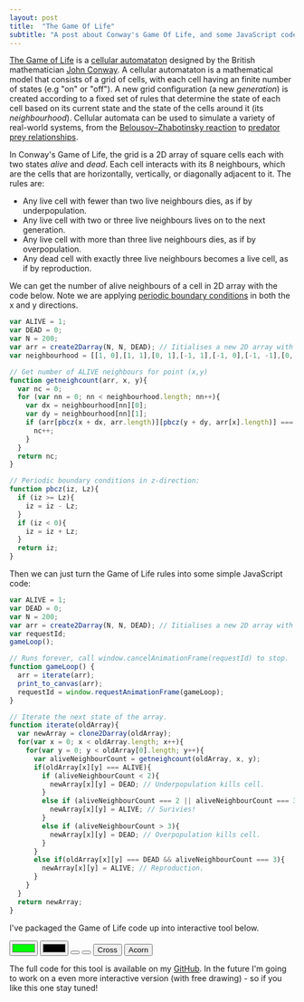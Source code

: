 ```yaml
---
layout: post
title:  "The Game Of Life"
subtitle: "A post about Conway's Game Of Life, and some JavaScript code to simulate it."
---
```


<a class="blue-link" href="https://en.wikipedia.org/wiki/Conway%27s_Game_of_Life">The Game of Life</a> is a <a class="blue-link" href="https://en.wikipedia.org/wiki/Cellular_automaton">cellular automataton</a> designed by the British mathematician <a class="blue-link" href="https://en.wikipedia.org/wiki/John_Horton_Conway">John Conway</a>. A cellular automataton is a mathematical model that consists of a grid of cells, with each cell having an finite number of states (e.g "on" or "off"). A new grid configuration (a new *generation*) is created according to a fixed set of rules that determine the state of each cell based on its current state and the state of the cells around it (its *neighbourhood*). Cellular automata can be used to simulate a variety of real-world systems, from the <a class="blue-link" href="https://en.wikipedia.org/wiki/Belousov%E2%80%93Zhabotinsky_reaction">Belousov–Zhabotinsky reaction</a> to <a class="blue-link" href="https://blogs.msdn.microsoft.com/calvin_hsia/2014/09/30/fish-vs-sharks-predator-prey-simulation/">predator prey relationships</a>.

In Conway's Game of Life, the grid is a 2D array of square cells each with two states *alive* and *dead*. Each cell interacts with its 8 neighbours, which are the cells that are horizontally, vertically, or diagonally adjacent to it. The rules are:

* Any live cell with fewer than two live neighbours dies, as if by underpopulation.
* Any live cell with two or three live neighbours lives on to the next generation.
* Any live cell with more than three live neighbours dies, as if by overpopulation.
* Any dead cell with exactly three live neighbours becomes a live cell, as if by reproduction.

We can get the number of alive neighbours of a cell in 2D array with the code below. Note we are applying <a href="https://en.wikipedia.org/wiki/Periodic_boundary_conditions" class="blue-link">periodic boundary conditions</a> in both the x and y directions.

```javascript
var ALIVE = 1;
var DEAD = 0;
var N = 200;
var arr = create2Darray(N, N, DEAD); // Iitialises a new 2D array with array values set to 0.
var neighbourhood = [[1, 0],[1, 1],[0, 1],[-1, 1],[-1, 0],[-1, -1],[0, -1],[1, -1]];

// Get number of ALIVE neighbours for point (x,y)
function getneighcount(arr, x, y){
  var nc = 0;
  for (var nn = 0; nn < neighbourhood.length; nn++){
    var dx = neighbourhood[nn][0];
    var dy = neighbourhood[nn][1];
    if (arr[pbcz(x + dx, arr.length)][pbcz(y + dy, arr[x].length)] === ALIVE){
      nc++;
    }
  }
  return nc;
}

// Periodic boundary conditions in z-direction:
function pbcz(iz, Lz){
  if (iz >= Lz){
    iz = iz - Lz;
  }
  if (iz < 0){
    iz = iz + Lz;
  }
  return iz;
}
```

Then we can just turn the Game of Life rules into some simple JavaScript code:

```javascript
var ALIVE = 1;
var DEAD = 0;
var N = 200;
var arr = create2Darray(N, N, DEAD); // Iitialises a new 2D array with array values set to 0.
var requestId;
gameLoop();

// Runs forever, call window.cancelAnimationFrame(requestId) to stop.
function gameLoop() {
  arr = iterate(arr);
  print_to_canvas(arr);
  requestId = window.requestAnimationFrame(gameLoop);
}

// Iterate the next state of the array.
function iterate(oldArray){
  var newArray = clone2Darray(oldArray);
  for(var x = 0; x < oldArray.length; x++){
    for(var y = 0; y < oldArray[0].length; y++){
      var aliveNeighbourCount = getneighcount(oldArray, x, y);
      if(oldArray[x][y] === ALIVE){
        if (aliveNeighbourCount < 2){
          newArray[x][y] = DEAD; // Underpopulation kills cell.
        }
        else if (aliveNeighbourCount === 2 || aliveNeighbourCount === 3){
          newArray[x][y] = ALIVE; // Surivies!
        }
        else if (aliveNeighbourCount > 3){
          newArray[x][y] = DEAD; // Overpopulation kills cell.
        }
      }
      else if(oldArray[x][y] === DEAD && aliveNeighbourCount === 3){
        newArray[x][y] = ALIVE; // Reproduction.
      }
    }
  }
  return newArray;
}
```

I've packaged the Game of Life code up into interactive tool below.

<div style="overflow-x: scroll;">
    <canvas id="myCanvas"></canvas>
</div>
<div>
    <input id="color1" type="color" value="#00ff00" class="form-control"/>
    <input id="color2" type="color" value="#000000" class="form-control"/>
    <button aria-label="start" id="start" class="button"><i class="fas fa-play"></i></button>
    <button aria-label="stop" id="stop" class="button"><i class="fas fa-pause"></i></button>
    <button id="cross" class="button">Cross</button>
    <button id="acorn" class="button">Acorn</button>
</div>

The full code for this tool is available on my <a href="https://github.com/george-pearson" class="blue-link">GitHub</a>. In the future I'm going to work on a even more interactive version (with free drawing) - so if you like this one stay tuned!

<script src="/assets/scripts/gol.min.js"></script>